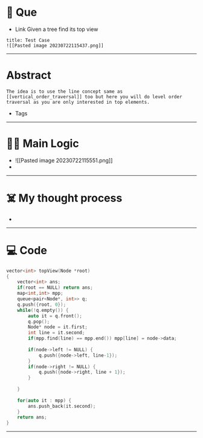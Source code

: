 # 🧩 Que
- Link
Given a tree find its top view
```ad-question
title: Test Case
![[Pasted image 20230722115437.png]]
```

---
# Abstract
```ad-abstract
The idea is to use the line concept same as [[vertical_order_traversal]] too but here you will do level order traversal as you are only interested in top elements.  
```

- Tags 
--- 
# 🕵️‍♂️ Main Logic
- ![[Pasted image 20230722115551.png]]
- 

---
# ☠️ My thought process
- 
---

# 💻 Code
```cpp
vector<int> topView(Node *root)
{
	vector<int> ans; 
	if(root == NULL) return ans; 
	map<int,int> mpp; 
	queue<pair<Node*, int>> q; 
	q.push({root, 0}); 
	while(!q.empty()) {
		auto it = q.front(); 
		q.pop(); 
		Node* node = it.first; 
		int line = it.second; 
		if(mpp.find(line) == mpp.end()) mpp[line] = node->data; 
		
		if(node->left != NULL) {
			q.push({node->left, line-1}); 
		}
		if(node->right != NULL) {
			q.push({node->right, line + 1}); 
		}
		
	}
	
	for(auto it : mpp) {
		ans.push_back(it.second); 
	}
	return ans; 
}
```
---
